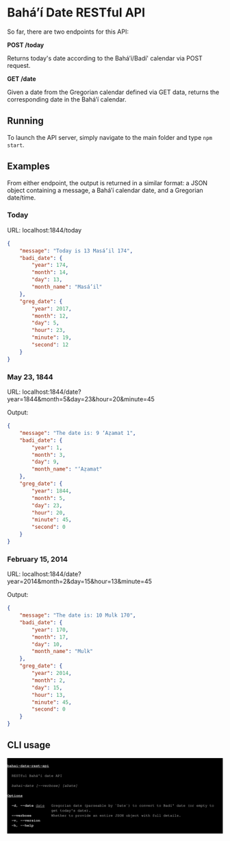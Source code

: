 # Baháʼí Date RESTful API

So far, there are two endpoints for this API:

**POST /today**

Returns today's date according to the Baháʼí/Badí' calendar via POST request.

**GET /date**

Given a date from the Gregorian calendar defined via GET data, returns the corresponding date in the Baháʼí calendar.

## Running

To launch the API server, simply navigate to the main folder and type `npm start`.

## Examples

From either endpoint, the output is returned in a similar format: a JSON object containing a message, a Baháʼí calendar date, and a Gregorian date/time.

### Today

URL: localhost:1844/today

```json
{
    "message": "Today is 13 Masá’il 174",
    "badi_date": {
        "year": 174,
        "month": 14,
        "day": 13,
        "month_name": "Masá’il"
    },
    "greg_date": {
        "year": 2017,
        "month": 12,
        "day": 5,
        "hour": 23,
        "minute": 19,
        "second": 12
    }
}
```

### May 23, 1844

URL: localhost:1844/date?year=1844&month=5&day=23&hour=20&minute=45

Output:

```json
{
    "message": "The date is: 9 ‘Aẓamat 1",
    "badi_date": {
        "year": 1,
        "month": 3,
        "day": 9,
        "month_name": "‘Aẓamat"
    },
    "greg_date": {
        "year": 1844,
        "month": 5,
        "day": 23,
        "hour": 20,
        "minute": 45,
        "second": 0
    }
}
```

### February 15, 2014

URL: localhost:1844/date?year=2014&month=2&day=15&hour=13&minute=45

Output:

```json
{
    "message": "The date is: 10 Mulk 170",
    "badi_date": {
        "year": 170,
        "month": 17,
        "day": 10,
        "month_name": "Mulk"
    },
    "greg_date": {
        "year": 2014,
        "month": 2,
        "day": 15,
        "hour": 13,
        "minute": 45,
        "second": 0
    }
}
```

## CLI usage

![cli.svg](images/cli.svg)

